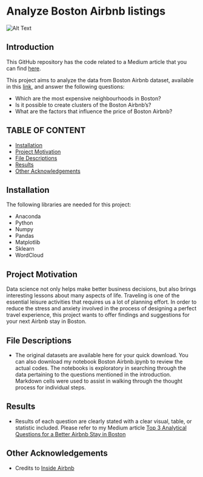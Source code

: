 # Analyze Boston Airbnb listings

![Alt Text](https://a.travel-assets.com/findyours-php/viewfinder/images/res40/476000/476709-Downtown-Boston.jpg)

Introduction
------------
This GitHub repository has the code related to a Medium article that you can find [here]().

This project aims to analyze the data from Boston Airbnb dataset, available in this [link](http://insideairbnb.com/get-the-data.html), and answer the following questions:

* Which are the most expensive neighbourhoods in Boston?
* Is it possible to create clusters of the Boston Airbnb’s?
* What are the factors that influence the price of Boston Airbnb?

TABLE OF CONTENT
---------------------

 * [Installation](#installation)
 * [Project Motivation](#motivation)
 * [File Descriptions](#files)
 * [Results](#results)
 * [Other Acknowledgements](#acknowledgements)

Installation <a name="installation"></a>
------------
The following libraries are needed for this project:
* Anaconda
* Python
* Numpy
* Pandas
* Matplotlib
* Sklearn
* WordCloud

Project Motivation <a name="motivation"></a>
------------
Data science not only helps make better business decisions, but also brings interesting lessons about many aspects of life. Traveling is one of the essential leisure activities that requires us a lot of planning effort. In order to reduce the stress and anxiety involved in the process of designing a perfect travel experience, this project wants to offer findings and suggestions for your next Airbnb stay in Boston.

File Descriptions <a name="files"></a>
------------
* The original datasets are available here for your quick download. You can also download my notebook Boston Airbnb.ipynb to review the actual codes. The notebooks is exploratory in searching through the data pertaining to the questions mentioned in the introduction. Markdown cells were used to assist in walking through the thought process for individual steps.

Results <a name="results"></a>
------------
* Results of each question are clearly stated with a clear visual, table, or statistic included. Please refer to my Medium article [Top 3 Analytical Questions for a Better Airbnb Stay in Boston]()

Other Acknowledgements <a name="acknowledgements"></a>
------------
* Credits to [Inside Airbnb](http://insideairbnb.com/get-the-data.html)
